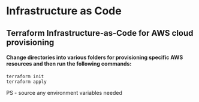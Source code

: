 # Infrastructure as Code
## Terraform Infrastructure-as-Code for AWS cloud provisioning

#### Change directories into various folders for provisioning specific AWS resources and then run the following commands:

```terraform init```  
```terraform apply```

PS - source any environment variables needed
